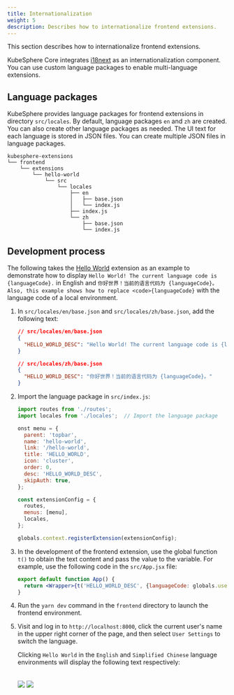 ```yaml
---
title: Internationalization
weight: 5
description: Describes how to internationalize frontend extensions.
---
```


This section describes how to internationalize frontend extensions.

KubeSphere Core integrates [i18next](https://www.i18next.com/) as an internationalization component. You can use custom language packages to enable multi-language extensions.

## Language packages

KubeSphere provides language packages for frontend extensions in directory `src/locales`. By default, language packages `en` and `zh` are created. You can also create other language packages as needed. The UI text for each language is stored in JSON files. You can create multiple JSON files in language packages.

```shell
kubesphere-extensions
└── frontend
    └── extensions
        └── hello-world
            └── src
                └── locales
                    ├── en
                    │   ├── base.json
                    │   └── index.js
                    ├── index.js
                    └── zh
                        ├── base.json
                        └── index.js
```

## Development process

The following takes the [Hello World](../../quickstart/hello-world-extension/) extension as an example to demonstrate how to display `Hello World! The current language code is {languageCode}.` in English and `你好世界！当前的语言代码为 {languageCode}。Also, this example shows how to replace <code>{languageCode}` with the language code of a local environment.

1. In `src/locales/en/base.json` and `src/locales/zh/base.json`, add the following text:

   ```json
   // src/locales/en/base.json
   {
     "HELLO_WORLD_DESC": "Hello World! The current language code is {languageCode}."
   }
   ```

   ```json
   // src/locales/zh/base.json
   {
     "HELLO_WORLD_DESC": "你好世界！当前的语言代码为 {languageCode}。"
   }
   ```

2. Import the language package in `src/index.js`:

   ```js
   import routes from './routes';
   import locales from './locales';  // Import the language package

   onst menu = {
     parent: 'topbar',
     name: 'hello-world',
     link: '/hello-world',
     title: 'HELLO_WORLD',
     icon: 'cluster',
     order: 0,
     desc: 'HELLO_WORLD_DESC',
     skipAuth: true,
   };

   const extensionConfig = {
     routes,
     menus: [menu],
     locales,
   };

   globals.context.registerExtension(extensionConfig);
   ```

3. In the development of the frontend extension, use the global function `t()` to obtain the text content and pass the value to the variable. For example, use the following code in the `src/App.jsx` file:

   ```jsx
   export default function App() {
     return <Wrapper>{t('HELLO_WORLD_DESC', {languageCode: globals.user.lang})}</Wrapper>;
   }
   ```

4. Run the `yarn dev` command in the `frontend` directory to launch the frontend environment.

5. Visit and log in to `http://localhost:8000`, click the current user's name in the upper right corner of the page, and then select `User Settings` to switch the language.

   Clicking `Hello World` in the `English` and `Simplified Chinese` language environments will display the following text respectively:

   <img src="./locale-demo-en.png" style="margin: 0px" />

   <img src="./locale-demo-zh.png" style="margin: 20px 0px 0px" />
